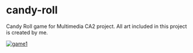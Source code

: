 # candy-roll
Candy Roll game for Multimedia CA2 project.
All art included in this project is created by me.

<a href="https://ibb.co/9nxSwMF"><img src="https://i.ibb.co/2qzH8bD/game1.png" alt="game1" border="0"></a>


